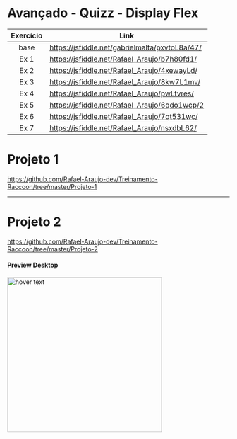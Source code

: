 # Avançado - Quizz - Display Flex

| Exercício | Link                                           |
|:---------:| ---------------------------------------------- |
| base      | https://jsfiddle.net/gabrielmalta/pxvtoL8a/47/ |
| Ex 1      | https://jsfiddle.net/Rafael_Araujo/b7h80fd1/   |
| Ex 2      | https://jsfiddle.net/Rafael_Araujo/4xewayLd/   |
| Ex 3      | https://jsfiddle.net/Rafael_Araujo/8kw7L1mv/   |
| Ex 4      | https://jsfiddle.net/Rafael_Araujo/pwLtvres/   |
| Ex 5      | https://jsfiddle.net/Rafael_Araujo/6qdo1wcp/2  |
| Ex 6      | https://jsfiddle.net/Rafael_Araujo/7qt531wc/   |
| Ex 7      | https://jsfiddle.net/Rafael_Araujo/nsxdbL62/   |

# Projeto 1

https://github.com/Rafael-Araujo-dev/Treinamento-Raccoon/tree/master/Projeto-1

--------------------------------------------------------------------------------
# Projeto 2

https://github.com/Rafael-Araujo-dev/Treinamento-Raccoon/tree/master/Projeto-2

#### Preview Desktop

<img src="https://github.com/Rafael-Araujo-dev/Treinamento-Raccoon/blob/master/Projeto-2/images/screencapture-preview.png" width="350" title="hover text">
